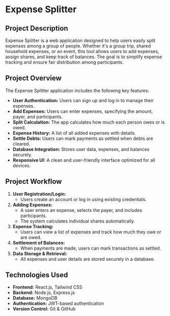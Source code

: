 # Expense Splitter

## Project Description
Expense Splitter is a web application designed to help users easily split expenses among a group of people. Whether it's a group trip, shared household expenses, or an event, this tool allows users to add expenses, assign shares, and keep track of balances. The goal is to simplify expense tracking and ensure fair distribution among participants.

## Project Overview
The Expense Splitter application includes the following key features:
- **User Authentication:** Users can sign up and log in to manage their expenses.
- **Add Expenses:** Users can enter expenses, specifying the amount, payer, and participants.
- **Split Calculation:** The app calculates how much each person owes or is owed.
- **Expense History:** A list of all added expenses with details.
- **Settle Debts:** Users can mark payments as settled when debts are cleared.
- **Database Integration:** Stores user data, expenses, and balances securely.
- **Responsive UI:** A clean and user-friendly interface optimized for all devices.

## Project Workflow
1. **User Registration/Login:**
   - Users create an account or log in using existing credentials.
2. **Adding Expenses:**
   - A user enters an expense, selects the payer, and includes participants.
   - The system calculates individual shares automatically.
3. **Expense Tracking:**
   - Users can view a list of expenses and track how much they owe or are owed.
4. **Settlement of Balances:**
   - When payments are made, users can mark transactions as settled.
5. **Data Storage & Retrieval:**
   - All expenses and user details are stored securely in a database.

## Technologies Used
- **Frontend:** React.js, Tailwind CSS
- **Backend:** Node.js, Express.js
- **Database:** MongoDB
- **Authentication:** JWT-based authentication
- **Version Control:** Git & GitHub
